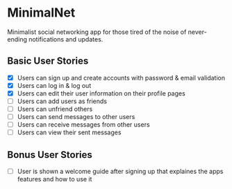 # MinimalNet

Minimalist social networking app for those tired of the noise of never-ending notifications and updates.

## Basic User Stories

- [x] Users can sign up and create accounts with password & email validation
- [x] Users can log in & log out
- [x] Users can edit their user information on their profile pages
- [ ] Users can add users as friends
- [ ] Users can unfriend others
- [ ] Users can send messages to other users
- [ ] Users can receive messages from other users
- [ ] Users can view their sent messages

## Bonus User Stories

- [ ] User is shown a welcome guide after signing up that explaines the apps features and how to use it